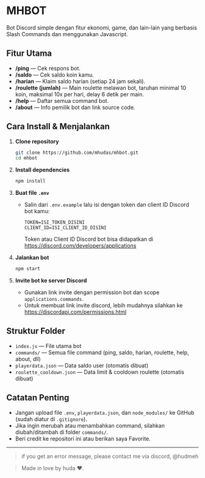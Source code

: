 # MHBOT

Bot Discord simple dengan fitur ekonomi, game, dan lain-lain yang berbasis Slash Commands dan menggunakan Javascript.

## Fitur Utama
- **/ping** — Cek respons bot.
- **/saldo** — Cek saldo koin kamu.
- **/harian** — Klaim saldo harian (setiap 24 jam sekali).
- **/roulette (jumlah)** — Main roulette melawan bot, taruhan minimal 10 koin, maksimal 10x per hari, delay 6 detik per main.
- **/help** — Daftar semua command bot.
- **/about** — Info pemilik bot dan link source code.

## Cara Install & Menjalankan

1. **Clone repository**
   ```bash
   git clone https://github.com/mhudas/mhbot.git
   cd mhbot
   ```

2. **Install dependencies**
   ```bash
   npm install
   ```

3. **Buat file `.env`**
   - Salin dari `.env.example` lalu isi dengan token dan client ID Discord bot kamu:
     ```env
     TOKEN=ISI_TOKEN_DISINI
     CLIENT_ID=ISI_CLIENT_ID_DISINI
     ```
     Token atau Client ID Discord bot bisa didapatkan di https://discord.com/developers/applications

4. **Jalankan bot**
   ```bash
   npm start
   ```

5. **Invite bot ke server Discord**
   - Gunakan link invite dengan permission bot dan scope `applications.commands`.
   - Untuk membuat link invite discord, lebih mudahnya silahkan ke https://discordapi.com/permissions.html

## Struktur Folder
- `index.js` — File utama bot
- `commands/` — Semua file command (ping, saldo, harian, roulette, help, about, dll)
- `playerdata.json` — Data saldo user (otomatis dibuat)
- `roulette_cooldown.json` — Data limit & cooldown roulette (otomatis dibuat)

## Catatan Penting
- Jangan upload file `.env`, `playerdata.json`, dan `node_modules/` ke GitHub (sudah diatur di `.gitignore`).
- Jika ingin merubah atau menambahkan command, silahkan diubah/ditambah di folder `commands/`.
- Beri credit ke repositori ini atau berikan saya Favorite.
---

> if you get an error message, please contact me via discord, @hudmeh

> Made in love by huda ❤️.
